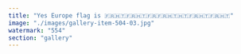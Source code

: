 ```yaml
---
title: "Yes Europe flag is 🇫🇷🇭🇹🇫🇷🇭🇹🇫🇷🇫🇷🇭🇹🇭🇹🇫🇷🇭🇹🇫🇷🇭🇹"
image: "./images/gallery-item-504-03.jpg"
watermark: "554"
section: "gallery"
---
```


